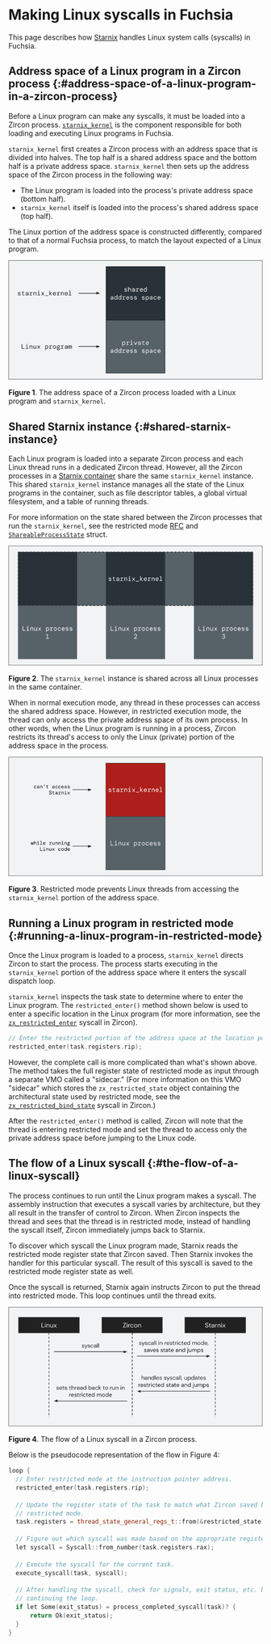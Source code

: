 # Making Linux syscalls in Fuchsia

This page describes how [Starnix][starnix-runner] handles Linux system calls
(syscalls) in Fuchsia.

## Address space of a Linux program in a Zircon process {:#address-space-of-a-linux-program-in-a-zircon-process}

Before a Linux program can make any syscalls, it must be loaded into a Zircon
process. [`starnix_kernel`][starnix-readme] is the component responsible for both
loading and executing Linux programs in Fuchsia.

`starnix_kernel` first creates a Zircon process with an address space that is
divided into halves. The top half is a shared address space and the bottom half is
a private address space. `starnix_kernel` then sets up the address space of the
Zircon process in the following way:

- The Linux program is loaded into the process's private address space (bottom half).
- `starnix_kernel` itself is loaded into the process's shared address space (top half).

The Linux portion of the address space is constructed differently, compared to
that of a normal Fuchsia process, to match the layout expected of a Linux
program.

![Address space for a Zircon process](images/making-linux-syscalls-in-fuchsia-01.png "Diagram showing the address space of a Zircon process")

**Figure 1**. The address space of a Zircon process loaded with a Linux program
and `starnix_kernel`.

## Shared Starnix instance {:#shared-starnix-instance}

Each Linux program is loaded into a separate Zircon process and each Linux
thread runs in a dedicated Zircon thread. However, all the Zircon processes in a
[Starnix container][starnix-container] share the same `starnix_kernel` instance.
This shared `starnix_kernel` instance manages all the state of the Linux programs
in the container, such as file descriptor tables, a global virtual filesystem,
and a table of running threads.

For more information on the state shared between the Zircon processes
that run the `starnix_kernel`, see the restricted mode [RFC][rfc] and
[`ShareableProcessState`][shareable-state] struct.

![Shared Starnix instance](images/making-linux-syscalls-in-fuchsia-02.png "Diagram showing a shared instance of starnix_kernel")

**Figure 2**. The `starnix_kernel` instance is shared across all Linux processes
in the same container.

When in normal execution mode, any thread in these processes can access the
shared address space. However, in restricted execution mode, the thread can only
access the private address space of its own process. In other words, when the
Linux program is running in a process, Zircon restricts its thread's access to
only the Linux (private) portion of the address space in the process.

![Restricted mode](images/making-linux-syscalls-in-fuchsia-03.png "Diagram showing restricted mode")

**Figure 3**. Restricted mode prevents Linux threads from accessing the
`starnix_kernel` portion of the address space.

## Running a Linux program in restricted mode {:#running-a-linux-program-in-restricted-mode}

Once the Linux program is loaded to a process, `starnix_kernel` directs Zircon
to start the process. The process starts executing in the `starnix_kernel`
portion of the address space where it enters the syscall dispatch loop.

`starnix_kernel` inspects the task state to determine where to enter the Linux
program. The `restricted_enter()` method shown below is used to enter a specific
location in the Linux program (for more information, see the
[`zx_restricted_enter`][restricted-enter] syscall in Zircon).

```C++ {:.devsite-disable-click-to-copy}
// Enter the restricted portion of the address space at the location pointed to by `rip`.
restricted_enter(task.registers.rip);
```

However, the complete call is more complicated than what's shown above. The
method takes the full register state of restricted mode as input through a separate
VMO called a "sidecar." (For more information on this VMO "sidecar" which stores the
`zx_restricted_state` object containing the architectural state used by restricted
mode, see the [`zx_restricted_bind_state`][restricted-bind-state] syscall in Zircon.)

After the `restricted_enter()` method is called, Zircon will note that the thread
is entering restricted mode and set the thread to access only the private
address space before jumping to the Linux code.

## The flow of a Linux syscall {:#the-flow-of-a-linux-syscall}

The process continues to run until the Linux program makes a syscall. The
assembly instruction that executes a syscall varies by architecture, but they
all result in the transfer of control to Zircon. When Zircon inspects the thread
and sees that the thread is in restricted mode, instead of handling the syscall
itself, Zircon immediately jumps back to Starnix.

To discover which syscall the Linux program made, Starnix reads the restricted
mode register state that Zircon saved. Then Starnix invokes the handler for this
particular syscall. The result of this syscall is saved to the restricted mode
register state as well.

Once the syscall is returned, Starnix again instructs Zircon to put the thread
into restricted mode. This loop continues until the thread exits.

![Flow of a Linux syscall](images/making-linux-syscalls-in-fuchsia-04.png "Diagram showing the flow of a Linux syscall")

**Figure 4**. The flow of a Linux syscall in a Zircon process.

Below is the pseudocode representation of the flow in Figure 4:

```C++ {:.devsite-disable-click-to-copy}
loop {
  // Enter restricted mode at the instruction pointer address.
  restricted_enter(task.registers.rip);

  // Update the register state of the task to match what Zircon saved before exiting
  // restricted mode.
  task.registers = thread_state_general_regs_t::from(&restricted_state);

  // Figure out which syscall was made based on the appropriate register value.
  let syscall = Syscall::from_number(task.registers.rax);

  // Execute the syscall for the current task.
  execute_syscall(task, syscall);

  // After handling the syscall, check for signals, exit status, etc. before
  // continuing the loop.
  if let Some(exit_status) = process_completed_syscall(task)? {
      return Ok(exit_status);
  }
}
```

<!-- Reference links -->

[rfc]: https://fuchsia-review.googlesource.com/c/fuchsia/+/688090
[shareable-state]: https://cs.opensource.google/fuchsia/fuchsia/+/main:zircon/kernel/object/include/object/shareable_process_state.h
[starnix-runner]: /docs/concepts/components/v2/starnix.md
[starnix-readme]: https://cs.opensource.google/fuchsia/fuchsia/+/main:src/starnix/kernel/README.md
[restricted-enter]: /reference/syscalls/restricted_enter.md
[restricted-bind-state]: /reference/syscalls/restricted_bind_state.md
[starnix-container]: /docs/concepts/starnix/starnix-container.md
